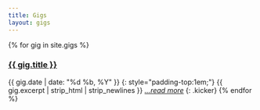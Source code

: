 ```yaml
---
title: Gigs
layout: gigs
---
```


{% for gig in site.gigs %}
### [{{ gig.title }}]({{gig.url}})
{{ gig.date | date: "%d %b, %Y" }}
{: style="padding-top:1em;"}
{{ gig.excerpt | strip_html | strip_newlines }} _[...read more]({{gig.url}})_
{: .kicker}
{% endfor %}
